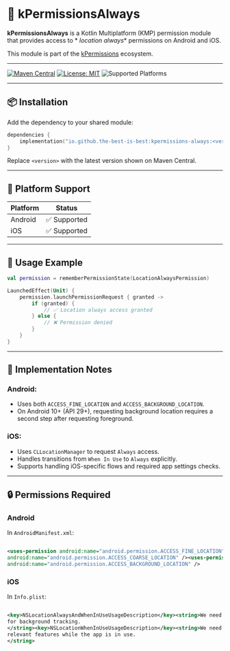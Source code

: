 # 📍 kPermissionsAlways

**kPermissionsAlways** is a Kotlin Multiplatform (KMP) permission module that provides access to *
*location always** permissions on Android and iOS.

This module is part of the [kPermissions](https://github.com/the-best-is-best/kPermissions)
ecosystem.

---

[![Maven Central](https://img.shields.io/maven-central/v/io.github.the-best-is-best/kpermissions-location-always)](https://central.sonatype.com/artifact/io.github.the-best-is-best/kpermissions-location-always)
[![License: MIT](https://img.shields.io/badge/license-MIT-blue.svg)](LICENSE)
![Supported Platforms](https://img.shields.io/badge/platforms-Android%20%7C%20iOS-green)

---

## 📦 Installation

Add the dependency to your shared module:

```kotlin
dependencies {
    implementation("io.github.the-best-is-best:kpermissions-always:<version>")
}
```

Replace `<version>` with the latest version shown on Maven Central.

---

## 🧩 Platform Support

| Platform | Status      |
|----------|-------------|
| Android  | ✅ Supported |
| iOS      | ✅ Supported |

---

## 🧪 Usage Example

```kotlin
val permission = rememberPermissionState(LocationAlwaysPermission)

LaunchedEffect(Unit) {
    permission.launchPermissionRequest { granted ->
        if (granted) {
            // ✅ Location always access granted
        } else {
            // ❌ Permission denied
        }
    }
}
```

---

## 🔧 Implementation Notes

### Android:

- Uses both `ACCESS_FINE_LOCATION` and `ACCESS_BACKGROUND_LOCATION`.
- On Android 10+ (API 29+), requesting background location requires a second step after requesting
  foreground.

### iOS:

- Uses `CLLocationManager` to request `Always` access.
- Handles transitions from `When In Use` to `Always` explicitly.
- Supports handling iOS-specific flows and required app settings checks.

---

## 🔒 Permissions Required

### Android

In `AndroidManifest.xml`:

```xml

<uses-permission android:name="android.permission.ACCESS_FINE_LOCATION" /><uses-permission
android:name="android.permission.ACCESS_COARSE_LOCATION" /><uses-permission
android:name="android.permission.ACCESS_BACKGROUND_LOCATION" />
```

### iOS

In `Info.plist`:

```xml

<key>NSLocationAlwaysAndWhenInUseUsageDescription</key><string>We need your location at all times
for background tracking.
</string><key>NSLocationWhenInUseUsageDescription</key><string>We need your location to provide
relevant features while the app is in use.
</string>
```
